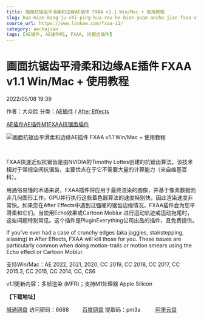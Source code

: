 ```yaml
---
title: 画面抗锯齿平滑柔和边缘AE插件 FXAA v1.1 Win/Mac + 使用教程
slug: hua-mian-kang-ju-chi-ping-hua-rou-he-bian-yuan-aecha-jian-fxaa-v1-1-win-mac-shi-yong-jiao-cheng
source_url: https://www.lookae.com/fxaa-11/
category: aechajian
tags: [AE插件, AE插件M1, FXAA, 抗锯齿插件]
---
```

# 画面抗锯齿平滑柔和边缘AE插件 FXAA v1.1 Win/Mac + 使用教程

2022/05/08 19:39

作者：大众脸
分类：[AE插件](https://www.lookae.com/after-effects/aechajian/) / [After Effects](https://www.lookae.com/after-effects/)

[AE插件](https://www.lookae.com/tag/ae%e6%8f%92%e4%bb%b6/)[AE插件M1](https://www.lookae.com/tag/aem1/)[FXAA](https://www.lookae.com/tag/fxaa/)[抗锯齿插件](https://www.lookae.com/tag/%e6%8a%97%e9%94%af%e9%bd%bf%e6%8f%92%e4%bb%b6/)

![画面抗锯齿平滑柔和边缘AE插件 FXAA v1.1 Win/Mac + 使用教程](https://www.lookae.com/wp-content/uploads/2020/04/FXAA-.jpg "画面抗锯齿平滑柔和边缘AE插件 FXAA v1.1 Win/Mac + 使用教程-LookAE.com")

﻿

FXAA快速近似抗锯齿是由NVIDIA的Timothy Lottes创建的抗锯齿算法。该技术相对于常规空间抗锯齿，主要优点在于它不需要大量的计算能力（来自维基百科）。

用通俗易懂的术语来说，FXAA插件将应用于最终渲染的图像，并基于像素数据而非几何图形工作。GPU并行执行这些着色器算法的速度特别快，因此渲染速度非常快。如果您在After Effects中遇到过强硬的锯齿边缘情况，FXAA插件会为您平滑柔和它们。当使用Echo效果或Cartoon Moblur 进行运动轨迹或运动拖尾时，这些问题特别常见。这个插件是PluginEverything公司出品的插件，且免费提供。

If you’ve ever had a case of crunchy edges (aka jaggies, stairstepping, aliasing) in After Effects, FXAA will kill those for you. These issues are particularly common when doing motion-trails or motion smears using the Echo effect or Cartoon Moblur.

支持Win/Mac：AE 2022, 2021, 2020, CC 2019, CC 2018, CC 2017, CC 2015.3, CC 2015, CC 2014, CC, CS6

v1.1更新内容：多帧渲染 (MFR)；支持M1处理器 Apple Silicon

**【下载地址】**

[城通网盘](https://url70.ctfile.com/f/2827370-578228903-ec7e4f?p=4431) 访问密码：6688         [百度网盘](https://pan.baidu.com/s/1qRQQRo2xn7mPCqNhEeoq-A?pwd=pm3a) 提取码：pm3a          [阿里云盘](https://www.aliyundrive.com/s/jggRuA1yA7P)
